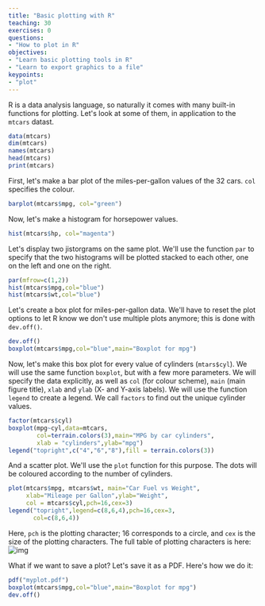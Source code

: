 ```yaml
---
title: "Basic plotting with R"
teaching: 30
exercises: 0
questions:
- "How to plot in R"
objectives:
- "Learn basic plotting tools in R"
- "Learn to export graphics to a file"
keypoints:
- "plot"
---
```


<!---
## Course content:
- Making exploratory graphs
- Principles of analytic graphics
- Plotting systems and graphics devices in R
- The base, lattice, and ggplot2 plotting systems in R

## Exploratory graph
### Why do we use graphs in data analysis?
- To understand data properties
- To find patterns in data
- To suggest modeling strategies
- To "debug" analyses
- To communicate results

## Ploting System
There are 3 main plotting systems in R:
### The Base plotting system
```
- Start with blank plot and build up the plot
- Plot is just a series of R command
- Flexible
```
###  The Lattice plotting system (using package::lattice)
```
- Plots created using single function call
- Good for putting many plots to screen
- Cannot add to plots once created
```

### The ggplot plotting system (using package::ggplot2)
```
- Similar to Lattice but easier
- Many default mode
- Flexible between Base and Lattice
```
Tue's old screenshots:
![image](https://user-images.githubusercontent.com/43855029/114093880-a7515980-9889-11eb-800e-0152f2e8c207.png)
![image](https://user-images.githubusercontent.com/43855029/114093825-94d72000-9889-11eb-953f-2b232708b37d.png)
![image](https://user-images.githubusercontent.com/43855029/114093954-b932fc80-9889-11eb-8532-f3db53f6278f.png)
![image](https://user-images.githubusercontent.com/43855029/114093764-82f57d00-9889-11eb-8e8a-bb7d11340f02.png)
![image](https://user-images.githubusercontent.com/43855029/114094073-dff13300-9889-11eb-9f97-6675f7408d04.png)
-->

R is a data analysis language, so naturally it comes with many built-in functions for plotting. Let's look at some of them, in application to the `mtcars` datast.

```r
data(mtcars)
dim(mtcars)
names(mtcars)
head(mtcars)
print(mtcars)
```

First, let's make a bar plot of the miles-per-gallon values of the 32 cars. `col` specifies the colour.
```r
barplot(mtcars$mpg, col="green")
```

Now, let's make a histogram for horsepower values.
```r
hist(mtcars$hp, col="magenta")
```
Let's display two jistorgrams on the same plot. We'll use the function `par` to specify that the two histograms will be plotted stacked to each other, one on the left and one on the right. 

```r
par(mfrow=c(1,2))
hist(mtcars$mpg,col="blue")
hist(mtcars$wt,col="blue")
```

Let's create a box plot for miles-per-gallon data. We'll have to reset the plot options to let R know we don't use multiple plots anymore; this is done with `dev.off()`.

```r
dev.off()
boxplot(mtcars$mpg,col="blue",main="Boxplot for mpg")
```

Now, let's make this box plot for every value of cylinders (`mtars$cyl`). We will use the same function `boxplot`, but with a few more parameters. We will specify the data explicitly, as well as `col` (for colour scheme), `main` (main figure title), `xlab` and `ylab` (X- and Y-axis labels). We will use the function `legend` to create a legend. We call `factors` to find out the unique cylinder values.

```r
factor(mtcars$cyl)
boxplot(mpg~cyl,data=mtcars,
        col=terrain.colors(3),main="MPG by car cylinders",
        xlab = "cylinders",ylab="mpg")
legend("topright",c("4","6","8"),fill = terrain.colors(3))
```

And a scatter plot. We'll use the `plot` function for this purpose. The dots will be coloured according to the number of cylinders.
```r
plot(mtcars$mpg, mtcars$wt, main="Car Fuel vs Weight",
     xlab="Mileage per Gallon",ylab="Weight",
     col = mtcars$cyl,pch=16,cex=3)
legend("topright",legend=c(8,6,4),pch=16,cex=3,
       col=c(8,6,4))
```

Here, `pch` is the plotting character; 16 corresponds to a circle, and `cex` is the size of the plotting characters. The full table of plotting characters is here:
![img](https://r-lang.com/wp-content/uploads/2021/02/plot-character-in-R.png)

What if we want to save a plot? Let's save it as a PDF. Here's how we do it:
```r
pdf("myplot.pdf")
boxplot(mtcars$mpg,col="blue",main="Boxplot for mpg")
dev.off()
```
<!---
## Graphics Devices
A graphics device is something where you can make a plot appear When you make a plot in R, it has to be "sent" to a specific graphics device.

- A window on your computer (screen device): quick visualization
- A PDF, PNG, JPEG file (file device) #recommended for documents, paper, presentation

The most common place for a plot to be "sent" is the screen device

- On a Mac the screen device is launched with the quartz()
- On Windows the screen device is launched with windows()
- On Unix/Linux the screen device is launched with x11()
- save graphic to PDF
- save graphic to PNG, JPEG

```r
dev.copy(png,"filename.png") # to save the image to file
dev.off() # to close all the graphical devices
```
-->
